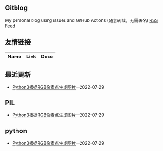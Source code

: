 ## Gitblog
My personal blog using issues and GitHub Actions (随意转载，无需署名)
[RSS Feed](https://raw.githubusercontent.com/waisaa/wlf-blog/master/feed.xml)
## 友情链接
| Name | Link | Desc | 
 | ---- | ---- | ---- |
## 最近更新
- [Python3根据RGB像素点生成图片](https://github.com/waisaa/wlf-blog/issues/1)--2022-07-29
## PIL
- [Python3根据RGB像素点生成图片](https://github.com/waisaa/wlf-blog/issues/1)--2022-07-29
## python
- [Python3根据RGB像素点生成图片](https://github.com/waisaa/wlf-blog/issues/1)--2022-07-29
